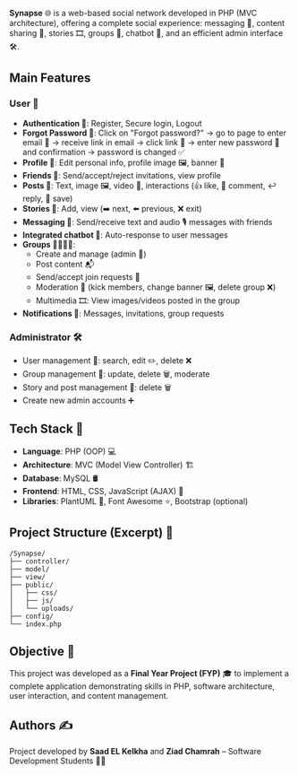 <html lang="en">
<body>
  <p><strong>Synapse</strong> 🌐 is a web-based social network developed in PHP (MVC architecture), offering a complete social experience: messaging 💬, content sharing 📸, stories 🎞️, groups 👥, chatbot 🤖, and an efficient admin interface 🛠️.</p>

  <h2>Main Features</h2>

  <h3>User 👤</h3>
  <ul>
    <li><strong>Authentication 🔐</strong>: Register, Secure login, Logout</li>
    <li><strong>Forgot Password 🔁</strong>: Click on "Forgot password?" → go to page to enter email 📧 → receive link in email → click link 🔗 → enter new password 🔑 and confirmation → password is changed ✅</li>
    <li><strong>Profile 🧑</strong>: Edit personal info, profile image 🖼️, banner 🎨</li>
    <li><strong>Friends 🤝</strong>: Send/accept/reject invitations, view profile</li>
    <li><strong>Posts 📝</strong>: Text, image 🖼️, video 🎥, interactions (👍 like, 💬 comment, ↩️ reply, 📌 save)</li>
    <li><strong>Stories 📖</strong>: Add, view (➡️ next, ⬅️ previous, ❌ exit)</li>
    <li><strong>Messaging 💌</strong>: Send/receive text and audio 🎙️ messages with friends</li>
    <li><strong>Integrated chatbot 🤖</strong>: Auto-response to user messages</li>
    <li><strong>Groups 👨‍👩‍👧‍👦</strong>:
      <ul>
        <li>Create and manage (admin 👑)</li>
        <li>Post content 📬</li>
        <li>Send/accept join requests 📩</li>
        <li>Moderation 🔧 (kick members, change banner 🖼️, delete group ❌)</li>
        <li>Multimedia 🎞️: View images/videos posted in the group</li>
      </ul>
    </li>
    <li><strong>Notifications 🔔</strong>: Messages, invitations, group requests</li>
  </ul>

  <h3>Administrator 🛠️</h3>
  <ul>
    <li>User management 👤: search, edit ✏️, delete ❌</li>
    <li>Group management 👥: update, delete 🗑️, moderate</li>
    <li>Story and post management 🧾: delete 🗑️</li>
    <li>Create new admin accounts ➕</li>
  </ul>

  <h2>Tech Stack 🧰</h2>
  <ul>
    <li><strong>Language</strong>: PHP (OOP) 💻</li>
    <li><strong>Architecture</strong>: MVC (Model View Controller) 🏗️</li>
    <li><strong>Database</strong>: MySQL 🛢️</li>
    <li><strong>Frontend</strong>: HTML, CSS, JavaScript (AJAX) 🎨</li>
    <li><strong>Libraries</strong>: PlantUML 🌿, Font Awesome ⭐, Bootstrap (optional)</li>
  </ul>

  <h2>Project Structure (Excerpt) 📁</h2>
  <pre><code>/Synapse/
├── controller/
├── model/
├── view/
├── public/
│   ├── css/
│   ├── js/
│   └── uploads/
├── config/
└── index.php</code></pre>

  <h2>Objective 🎯</h2>
  <p>This project was developed as a <strong>Final Year Project (FYP)</strong> 🎓 to implement a complete application demonstrating skills in PHP, software architecture, user interaction, and content management.</p>

  <h2>Authors ✍️</h2>
  <p>Project developed by <strong>Saad EL Kelkha</strong> and <strong>Ziad Chamrah</strong> – Software Development Students 👨‍💻</p>
</body>
</html>
